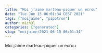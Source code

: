 ```yaml
---
title: "Moi j’aime marteau-piquer un ecrou"
date: "Tue Jun 15 06:01:34 CEST 2021"
tags: ["moijaime", "pipotron"]
author: m1ch3l
categories: ["generated"]
slug: "moijaime/2021-06-15-06:01:34"
---
```


Moi j’aime marteau-piquer un ecrou
